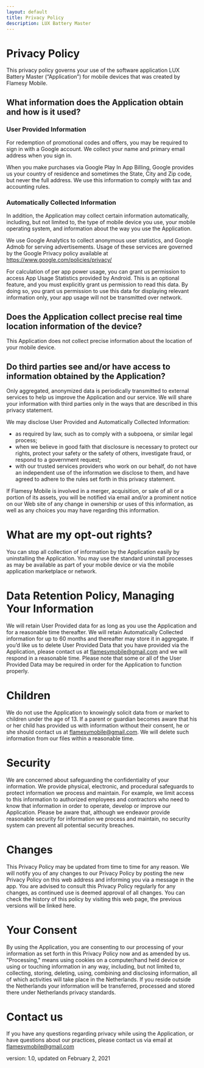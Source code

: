 ```yaml
---
layout: default
title: Privacy Policy
description: LUX Battery Master
---
```


# Privacy Policy
This privacy policy governs your use of the software application LUX Battery Master (“Application”) for mobile devices that was created by Flamesy Mobile.

## What information does the Application obtain and how is it used?

### User Provided Information

For redemption of promotional codes and offers, you may be required to sign in with a Google account. We collect your name and primary email address when you sign in.

When you make purchases via Google Play In App Billing, Google provides us your country of residence and sometimes the State, City and Zip code, but never the full address. We use this information to comply with tax and accounting rules.

### Automatically Collected Information

In addition, the Application may collect certain information automatically, including, but not limited to, the type of mobile device you use, your mobile operating system, and information about the way you use the Application.

We use Google Analytics to collect anonymous user statistics, and Google Admob for serving advertisements. Usage of these services are governed by the Google Privacy policy available at https://www.google.com/policies/privacy/

For calculation of per app power usage, you can grant us permission to access App Usage Statistics provided by Android. This is an optional feature, and you must explicitly grant us permission to read this data. By doing so, you grant us permission to use this data for displaying relevant information only, your app usage will not be transmitted over network.

## Does the Application collect precise real time location information of the device?

This Application does not collect precise information about the location of your mobile device.

## Do third parties see and/or have access to information obtained by the Application?

Only aggregated, anonymized data is periodically transmitted to external services to help us improve the Application and our service. We will share your information with third parties only in the ways that are described in this privacy statement.

We may disclose User Provided and Automatically Collected Information:

* as required by law, such as to comply with a subpoena, or similar legal process;
* when we believe in good faith that disclosure is necessary to protect our rights, protect your safety or the safety of others, investigate fraud, or respond to a government request;
* with our trusted services providers who work on our behalf, do not have an independent use of the information we disclose to them, and have agreed to adhere to the rules set forth in this privacy statement.

If Flamesy Mobile is involved in a merger, acquisition, or sale of all or a portion of its assets, you will be notified via email and/or a prominent notice on our Web site of any change in ownership or uses of this information, as well as any choices you may have regarding this information.

# What are my opt-out rights?

You can stop all collection of information by the Application easily by uninstalling the Application. You may use the standard uninstall processes as may be available as part of your mobile device or via the mobile application marketplace or network.

# Data Retention Policy, Managing Your Information

We will retain User Provided data for as long as you use the Application and for a reasonable time thereafter. We will retain Automatically Collected information for up to 60 months and thereafter may store it in aggregate. If you’d like us to delete User Provided Data that you have provided via the Application, please contact us at flamesymobile@gmail.com and we will respond in a reasonable time. Please note that some or all of the User Provided Data may be required in order for the Application to function properly.

# Children

We do not use the Application to knowingly solicit data from or market to children under the age of 13. If a parent or guardian becomes aware that his or her child has provided us with information without their consent, he or she should contact us at flamesymobile@gmail.com. We will delete such information from our files within a reasonable time.

# Security

We are concerned about safeguarding the confidentiality of your information. We provide physical, electronic, and procedural safeguards to protect information we process and maintain. For example, we limit access to this information to authorized employees and contractors who need to know that information in order to operate, develop or improve our Application. Please be aware that, although we endeavor provide reasonable security for information we process and maintain, no security system can prevent all potential security breaches.

# Changes

This Privacy Policy may be updated from time to time for any reason. We will notify you of any changes to our Privacy Policy by posting the new Privacy Policy on this web address and informing you via a message in the app. You are advised to consult this Privacy Policy regularly for any changes, as continued use is deemed approval of all changes. You can check the history of this policy by visiting this web page, the previous versions will be linked here.

# Your Consent

By using the Application, you are consenting to our processing of your information as set forth in this Privacy Policy now and as amended by us. "Processing," means using cookies on a computer/hand held device or using or touching information in any way, including, but not limited to, collecting, storing, deleting, using, combining and disclosing information, all of which activities will take place in the
Netherlands. If you reside outside the Netherlands your information will be transferred, processed and stored there under Netherlands privacy standards. 

# Contact us

If you have any questions regarding privacy while using the Application, or have questions about our practices, please contact us via email at flamesymobile@gmail.com

version: 1.0, updated on February 2, 2021